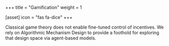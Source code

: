 +++
title = "Gamification"
weight = 1

[asset]
  icon = "fas fa-dice"
+++

 Classical game theory does not enable fine-tuned control of incentives. We rely on  Algorithmic Mechanism Design to provide a foothold for exploring that design space via agent-based models.
